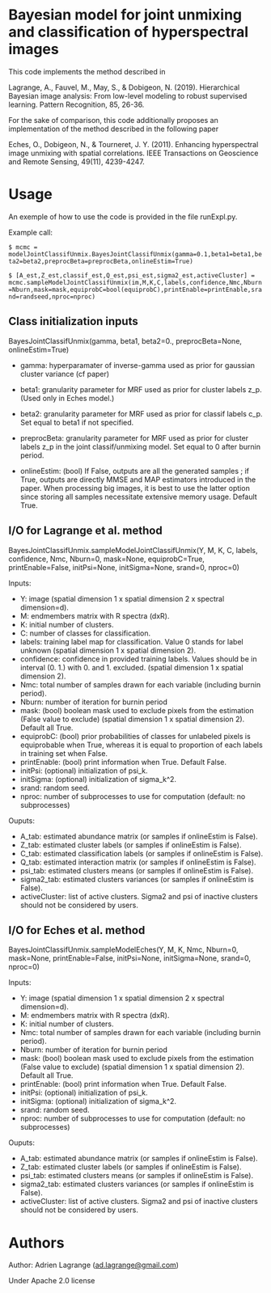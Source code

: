 # Bayesian model for joint unmixing and classification of hyperspectral images

This code implements the method described in

Lagrange, A., Fauvel, M., May, S., & Dobigeon, N. (2019). Hierarchical Bayesian image analysis: From low-level modeling to robust supervised learning. Pattern Recognition, 85, 26-36.

For the sake of comparison, this code additionally proposes an implementation of the method described in the following paper

Eches, O., Dobigeon, N., & Tourneret, J. Y. (2011). Enhancing hyperspectral image unmixing with spatial correlations. IEEE Transactions on Geoscience and Remote Sensing, 49(11), 4239-4247.

# Usage
An exemple of how to use the code is provided in the file runExpl.py.

Example call: 

`$ mcmc = modelJointClassifUnmix.BayesJointClassifUnmix(gamma=0.1,beta1=beta1,beta2=beta2,preprocBeta=preprocBeta,onlineEstim=True)`

`$ [A_est,Z_est,classif_est,Q_est,psi_est,sigma2_est,activeCluster] = mcmc.sampleModelJointClassifUnmix(im,M,K,C,labels,confidence,Nmc,Nburn=Nburn,mask=mask,equiprobC=bool(equiprobC),printEnable=printEnable,srand=randseed,nproc=nproc)`

## Class initialization inputs

BayesJointClassifUnmix(gamma, beta1, beta2=0., preprocBeta=None, onlineEstim=True)

- gamma:        hyperparamater of inverse-gamma used as prior for gaussian cluster variance (cf paper)

- beta1:        granularity parameter for MRF used as prior for cluster labels z_p. (Used only in Eches model.)

- beta2:        granularity parameter for MRF used as prior for classif labels c_p. Set equal to beta1 if not specified.

- preprocBeta:  granularity parameter for MRF used as prior for cluster labels z_p in the joint classif/unmixing model. Set equal to 0 after burnin period.

- onlineEstim:  (bool) If False, outputs are all the generated samples ; if True, outputs are directly MMSE and MAP estimators introduced in the paper. When processing big images, it is best to use the latter option since storing all samples necessitate extensive memory usage. Default True.

## I/O for Lagrange et al. method

BayesJointClassifUnmix.sampleModelJointClassifUnmix(Y, M, K, C, labels, confidence, Nmc, Nburn=0, mask=None, equiprobC=True, printEnable=False, initPsi=None, initSigma=None, srand=0, nproc=0)

Inputs:
  - Y:           image (spatial dimension 1 x spatial dimension 2 x spectral dimension=d).
  - M:           endmembers matrix with R spectra (dxR).
  - K:           initial number of clusters.
  - C:           number of classes for classification.
  - labels:      training label map for classification. Value 0 stands for label unknown (spatial dimension 1 x spatial dimension 2).
  - confidence:  confidence in provided training labels. Values should be in interval (0. 1.) with 0. and 1. excluded. (spatial dimension 1 x spatial dimension 2).
  - Nmc:         total number of samples drawn for each variable (including burnin period).
  - Nburn:       number of iteration for burnin period
  - mask:        (bool) boolean mask used to exclude pixels from the estimation (False value to exclude) (spatial dimension 1 x spatial dimension 2). Default all True.
  - equiprobC:   (bool) prior probabilities of classes for unlabeled pixels is equiprobable when True, whereas it is equal to proportion of each labels in training set when False. 
  - printEnable: (bool) print information when True. Default False.
  - initPsi:     (optional) initialization of psi_k.
  - initSigma:   (optional) initialization of sigma_k^2.
  - srand:       random seed.
  - nproc:       number of subprocesses to use for computation (default: no subprocesses)

Ouputs:
  - A_tab:         estimated abundance matrix (or samples if onlineEstim is False).
  - Z_tab:         estimated cluster labels (or samples if onlineEstim is False).
  - C_tab:         estimated classification labels (or samples if onlineEstim is False).
  - Q_tab:         estimated interaction matrix (or samples if onlineEstim is False).
  - psi_tab:       estimated clusters means (or samples if onlineEstim is False).
  - sigma2_tab:    estimated clusters variances (or samples if onlineEstim is False).
  - activeCluster: list of active clusters. Sigma2 and psi of inactive clusters should not be considered by users.

## I/O for Eches et al. method

BayesJointClassifUnmix.sampleModelEches(Y, M, K, Nmc, Nburn=0, mask=None, printEnable=False, initPsi=None, initSigma=None, srand=0, nproc=0)

Inputs:
  - Y:           image (spatial dimension 1 x spatial dimension 2 x spectral dimension=d).
  - M:           endmembers matrix with R spectra (dxR).
  - K:           initial number of clusters.
  - Nmc:         total number of samples drawn for each variable (including burnin period).
  - Nburn:       number of iteration for burnin period
  - mask:        (bool) boolean mask used to exclude pixels from the estimation (False value to exclude) (spatial dimension 1 x spatial dimension 2). Default all True.
  - printEnable: (bool) print information when True. Default False.
  - initPsi:     (optional) initialization of psi_k.
  - initSigma:   (optional) initialization of sigma_k^2.
  - srand:       random seed.
  - nproc:       number of subprocesses to use for computation (default: no subprocesses)

Ouputs:
  - A_tab:         estimated abundance matrix (or samples if onlineEstim is False).
  - Z_tab:         estimated cluster labels (or samples if onlineEstim is False).
  - psi_tab:       estimated clusters means (or samples if onlineEstim is False).
  - sigma2_tab:    estimated clusters variances (or samples if onlineEstim is False).
  - activeCluster: list of active clusters. Sigma2 and psi of inactive clusters should not be considered by users.


# Authors
Author: Adrien Lagrange (ad.lagrange@gmail.com)

Under Apache 2.0 license
